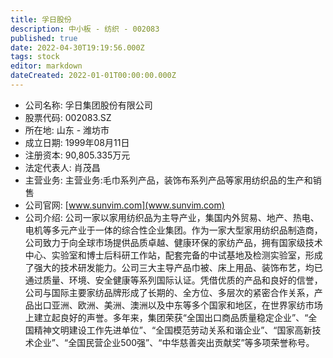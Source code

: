 ```yaml
---
title: 孚日股份
description: 中小板 - 纺织 - 002083
published: true
date: 2022-04-30T19:19:56.000Z
tags: stock
editor: markdown
dateCreated: 2022-01-01T00:00:00.000Z
---
```


- 公司名称: 孚日集团股份有限公司
- 股票代码: 002083.SZ
- 所在地: 山东 - 潍坊市
- 成立日期: 1999年08月11日
- 注册资本: 90,805.335万元
- 法定代表人: 肖茂昌
- 主营业务: 主营业务:毛巾系列产品，装饰布系列产品等家用纺织品的生产和销售
- 公司官网: [www.sunvim.com](www.sunvim.com)
- 公司介绍: 公司一家以家用纺织品为主导产业，集国内外贸易、地产、热电、电机等多元产业于一体的综合性企业集团。作为一家大型家用纺织品制造商，公司致力于向全球市场提供品质卓越、健康环保的家纺产品，拥有国家级技术中心、实验室和博士后科研工作站，配套完备的中试基地及检测实验室，形成了强大的技术研发能力。公司三大主导产品巾被、床上用品、装饰布艺，均已通过质量、环境、安全健康等系列国际认证。凭借优质的产品和良好的信誉，公司与国际主要家纺品牌形成了长期的、全方位、多层次的紧密合作关系，产品出口亚洲、欧洲、美洲、澳洲以及中东等多个国家和地区，在世界家纺市场上建立起良好的声誉。多年来，集团荣获“全国出口商品质量稳定企业”、“全国精神文明建设工作先进单位”、“全国模范劳动关系和谐企业”、“国家高新技术企业”、“全国民营企业500强”、“中华慈善突出贡献奖”等多项荣誉称号。


